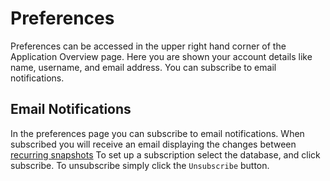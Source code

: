 # Preferences
Preferences can be accessed in the upper right hand corner of the Application Overview page. Here you are shown your account details like name, username, and email address. You can subscribe to email notifications.

## Email Notifications
In the preferences page you can subscribe to email notifications. When subscribed you will receive an email displaying the changes between [recurring snapshots](Admin-Pages.md#Recurring-Snapshots) To set up a subscription select the database, and click subscribe. To unsubscribe simply click the `Unsubscribe` button.